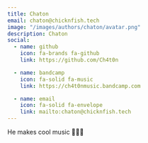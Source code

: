 ```yaml
---
title: Chaton
email: chaton@chicknfish.tech
image: "/images/authors/chaton/avatar.png"
description: Chaton
social:
  - name: github
    icon: fa-brands fa-github
    link: https://github.com/Ch4t0n

  - name: bandcamp
    icon: fa-solid fa-music
    link: https://ch4t0nmusic.bandcamp.com

  - name: email
    icon: fa-solid fa-envelope
    link: mailto:chaton@chicknfish.tech
---
```


He makes cool music 🎹🎵🎶
